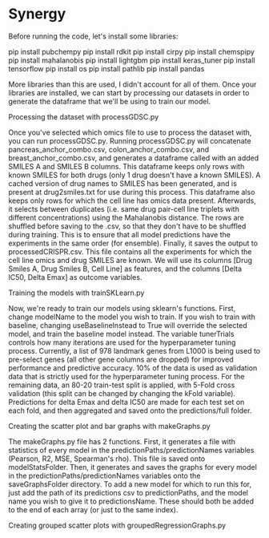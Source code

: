 # Synergy

Before running the code, let's install some libraries:

pip install pubchempy
pip install rdkit
pip install cirpy
pip install chemspipy
pip install mahalanobis
pip install lightgbm
pip install keras_tuner
pip install tensorflow
pip install os
pip install pathlib
pip install pandas

More libraries than this are used, I didn't account for all of them.
Once your libraries are installed, we can start by processing our datasets in order to generate the dataframe that we'll be using to train our model.

Processing the dataset with processGDSC.py

Once you've selected which omics file to use to process the dataset with, you can run processGDSC.py.
Running processGDSC.py will concatenate pancreas_anchor_combo.csv, colon_anchor_combo.csv, and breast_anchor_combo.csv, and generates a dataframe called with an added SMILES A and SMILES B columns. 
This dataframe keeps only rows with known SMILES for both drugs (only 1 drug doesn't have a known SMILES). A cached version of drug names to SMILES has been generated, and is present at drug2smiles.txt for use during this process.
This dataframe also keeps only rows for which the cell line has omics data present.
Afterwards, it selects between duplicates (i.e. same drug pair-cell line triplets with different concentrations) using the Mahalanobis distance. The rows are shuffled before saving to the .csv, so that they don't have to be shuffled during training. This is to ensure that all model predictions have the experiments in the same order (for ensemble).
Finally, it saves the output to processedCRISPR.csv. This file contains all the experiments for which the cell line omics and drug SMILES are known. We will use its columns [Drug Smiles A, Drug Smiles B, Cell Line] as features, and the columns [Delta IC50, Delta Emax] as outcome variables.

Training the models with trainSKLearn.py

Now, we're ready to train our models using sklearn's functions. First, change modelName to the model you wish to train. If you wish to train with baseline, changing useBaselineInstead to True will override the selected model, and train the baseline model instead. The variable tunerTrials controls how many iterations are used for the hyperparameter tuning process. Currently, a list of 978 landmark genes from L1000 is being used to pre-select genes (all other gene columns are dropped) for improved performance and predictive accuracy.
10% of the data is used as validation data that is strictly used for the hyperparameter tuning process. For the remaining data, an 80-20 train-test split is applied, with 5-Fold cross validation (this split can be changed by changing the kFold variable). Predictions for delta Emax and delta IC50 are made for each test set on each fold, and then aggregated and saved onto the predictions/full folder.


Creating the scatter plot and bar graphs with makeGraphs.py

The makeGraphs.py file has 2 functions. First, it generates a file with statistics of every model in the predictionPaths/predictionNames variables (Pearson, R2, MSE, Spearman's rho). This file is saved onto modelStatsFolder.
Then, it generates and saves the graphs for every model in the predictionPaths/predictionNames variables onto the saveGraphsFolder directory.
To add a new model for which to run this for, just add the path of its predictions csv to predictionPaths, and the model name you wish to give it to predictionsName. These should both be added to the end of each array (or just to the same index).


Creating grouped scatter plots with groupedRegressionGraphs.py

